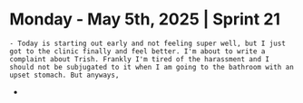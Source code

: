 # Monday - May 5th, 2025 | Sprint 21
	- Today is starting out early and not feeling super well, but I just got to the clinic finally and feel better. I'm about to write a complaint about Trish. Frankly I'm tired of the harassment and I should not be subjugated to it when I am going to the bathroom with an upset stomach. But anyways,
-